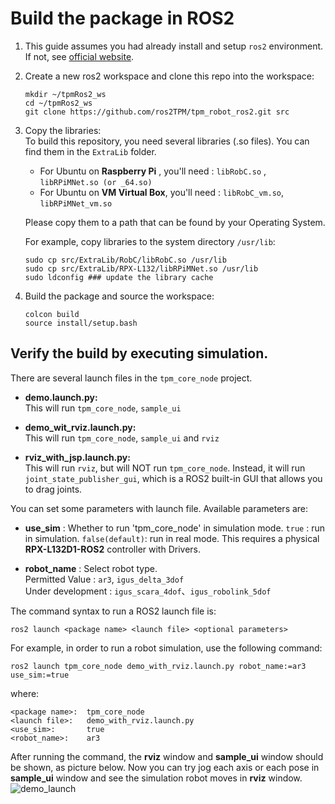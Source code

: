 # Build the package in ROS2

1. This guide assumes you had already install and setup `ros2` environment. If not, see [official website](https://docs.ros.org/en/humble/Installation.html).

2. Create a new ros2 workspace and clone this repo into the workspace:

    ```
    mkdir ~/tpmRos2_ws
    cd ~/tpmRos2_ws
    git clone https://github.com/ros2TPM/tpm_robot_ros2.git src
    ```

3. Copy the libraries:  
   To build this repository, you need several libraries (.so files). You can find them in the `ExtraLib` folder.  
   * For Ubuntu on **Raspberry Pi**  , you'll need : `libRobC.so`   , `libRPiMNet.so (or _64.so)`  
   * For Ubuntu on **VM Virtual Box**, you'll need : `libRobC_vm.so`, `libRPiMNet_vm.so`  

   Please copy them to a path that can be found by your Operating System.  

   For example, copy libraries to the system directory `/usr/lib`:
    ```
    sudo cp src/ExtraLib/RobC/libRobC.so /usr/lib
    sudo cp src/ExtraLib/RPX-L132/libRPiMNet.so /usr/lib
    sudo ldconfig ### update the library cache
    ```

3. Build the package and source the workspace:

    ```
    colcon build
    source install/setup.bash
    ```

## Verify the build by executing simulation.  

There are several launch files in the `tpm_core_node` project.
- **demo.launch.py:**  
  This will run `tpm_core_node`, `sample_ui`
  
- **demo_wit_rviz.launch.py:**  
  This will run `tpm_core_node`, `sample_ui` and `rviz`
  
- **rviz_with_jsp.launch.py:**  
  This will run `rviz`, but will NOT run `tpm_core_node`. Instead, it will run `joint_state_publisher_gui`, which is a ROS2 built-in GUI that allows you to drag joints.

You can set some parameters with launch file. Available parameters are:
- **use_sim** : Whether to run 'tpm_core_node' in simulation mode.
  `true` : run in simulation.
  `false(default)`: run in real mode. This requires a physical **RPX-L132D1-ROS2** controller with Drivers.
  
- **robot_name** : Select robot type.  
  Permitted Value : `ar3`, `igus_delta_3dof`  
  Under development : `igus_scara_4dof`、`igus_robolink_5dof`

The command syntax to run a ROS2 launch file is:
```
ros2 launch <package name> <launch file> <optional parameters>
```
For example, in order to run a robot simulation, use the following command:
```
ros2 launch tpm_core_node demo_with_rviz.launch.py robot_name:=ar3 use_sim:=true
```
where:

    <package name>:  tpm_core_node   
    <launch file>:   demo_with_rviz.launch.py   
    <use_sim>:       true   
    <robot_name>:    ar3      
    
After running the command, the **rviz** window and **sample_ui** window should be shown, as picture below. 
Now you can try jog each axis or each pose in **sample_ui** window and see the simulation robot moves in **rviz** window.  
![demo_launch](https://github.com/ros2TPM/tpm_robot_ros2/assets/79964174/a8c19d9e-d2e4-4068-9064-cb7bb75b4ba7)



